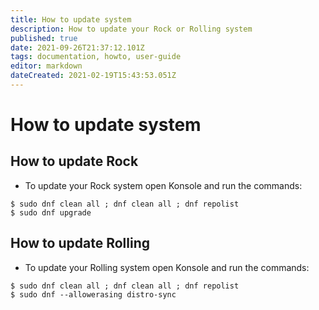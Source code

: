 ```yaml
---
title: How to update system
description: How to update your Rock or Rolling system
published: true
date: 2021-09-26T21:37:12.101Z
tags: documentation, howto, user-guide
editor: markdown
dateCreated: 2021-02-19T15:43:53.051Z
---
```


# How to update system
## How to update Rock
- To update your Rock system open Konsole and run the commands:
```
$ sudo dnf clean all ; dnf clean all ; dnf repolist
$ sudo dnf upgrade
```

## How to update Rolling
- To update your Rolling system open Konsole and run the commands:
```
$ sudo dnf clean all ; dnf clean all ; dnf repolist
$ sudo dnf --allowerasing distro-sync
```
